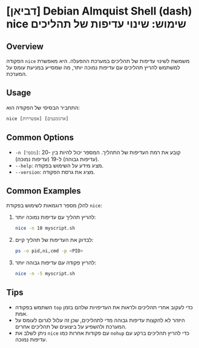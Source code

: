 # [דביאן] Debian Almquist Shell (dash) nice שימוש: שינוי עדיפות של תהליכים

## Overview
הפקודה `nice` משמשת לשינוי עדיפות של תהליכים במערכת ההפעלה. היא מאפשרת למשתמש להריץ תהליכים עם עדיפות נמוכה יותר, מה שמסייע במניעת עומס על המערכת.

## Usage
התחביר הבסיסי של הפקודה הוא:
```
nice [אפשרויות] [ארגומנטים]
```

## Common Options
- `-n [מספר]`: קובע את רמת העדיפות של התהליך. המספר יכול להיות בין -20 (עדיפות גבוהה) ל-19 (עדיפות נמוכה).
- `--help`: מציג מידע על השימוש בפקודה.
- `--version`: מציג את גרסת הפקודה.

## Common Examples
להלן מספר דוגמאות לשימוש בפקודת `nice`:

1. להריץ תהליך עם עדיפות נמוכה יותר:
   ```bash
   nice -n 10 myscript.sh
   ```

2. לבדוק את העדיפות של תהליך קיים:
   ```bash
   ps -o pid,ni,cmd -p <PID>
   ```

3. להריץ פקודה עם עדיפות גבוהה יותר:
   ```bash
   nice -n -5 myscript.sh
   ```

## Tips
- השתמש בפקודה `top` כדי לעקוב אחרי תהליכים ולראות את העדיפויות שלהם בזמן אמת.
- היזהר לא להקצות עדיפות גבוהה מדי לתהליכים, שכן זה עלול לגרום לעומס על המערכת ולהשפיע על ביצועים של תהליכים אחרים.
- ניתן לשלב את `nice` עם פקודות אחרות כמו `nohup` כדי להריץ תהליכים ברקע עם עדיפות נמוכה.